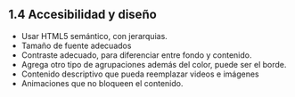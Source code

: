 ## 1.4 Accesibilidad y diseño

-   Usar HTML5 semántico, con jerarquias.
-   Tamaño de fuente adecuados
-   Contraste adecuado, para diferenciar entre fondo y contenido.
-   Agrega otro tipo de agrupaciones además del color, puede ser el
    borde.
-   Contenido descriptivo que pueda reemplazar videos e imágenes
-   Animaciones que no bloqueen el contenido.

